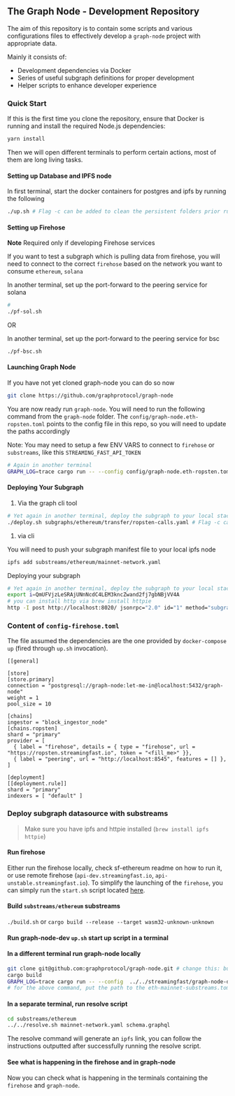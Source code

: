 ## The Graph Node - Development Repository

The aim of this repository is to contain some scripts and various configurations files
to effectively develop a `graph-node` project with appropriate data.

Mainly it consists of:

- Development dependencies via Docker
- Series of useful subgraph definitions for proper development
- Helper scripts to enhance developer experience

### Quick Start

If this is the first time you clone the repository, ensure that Docker is running and install
the required Node.js dependencies:

```bash
yarn install
```

Then we will open different terminals to perform certain actions, most of them are long living
tasks.

#### Setting up Database and IPFS node

In first terminal, start the docker containers for postgres and ipfs by running the following
```bash
./up.sh # Flag -c can be added to clean the persistent folders prior running Postgres, IPFS and any similar required services
```

#### Setting up Firehose
**Note** Required only if developing Firehose services

If you want to test a subgraph which is pulling data from firehose, you will need to connect to the correct `firehose` based on the
network you want to consume `ethereum`, `solana`

In another terminal, set up the port-forward to the peering service for solana
```bash
# 
./pf-sol.sh
```

OR 

In another terminal, set up the port-forward to the peering service for bsc
```bash
./pf-bsc.sh
```

#### Launching Graph Node

If you have not yet cloned graph-node you can do so now
```bash
git clone https://github.com/graphprotocol/graph-node
```
You are now ready run `graph-node`. You will need to run the following command from the `graph-node` folder. 
The `config/graph-node.eth-ropsten.toml` points to the config file in this repo, so you will need to update the paths
accordingly

Note: You may need to setup a few ENV VARS to connect to `firehose` or `substreams`, like this `STREAMING_FAST_API_TOKEN`

```bash
# Again in another terminal
GRAPH_LOG=trace cargo run -- --config config/graph-node.eth-ropsten.toml --ipfs "localhost:5001"
```

#### Deploying Your Subgraph

1) Via the graph cli tool
```bash
# Yet again in another terminal, deploy the subgraph to your local stack
./deploy.sh subgraphs/ethereum/transfer/ropsten-calls.yaml # Flag -c can be added to remove the previous deployment if it exists
```

1) via cli


You will need to push your subgraph manifest file to your local ipfs node
```bash
ipfs add substreams/ethereum/mainnet-network.yaml
```

Deploying your subgraph

```bash
# Yet again in another terminal, deploy the subgraph to your local stack, note the IPFS hash should point to your subgraph manifest. 
export i=QmUFVjzLeSRAjUNnNcdC4LEM3kncZwand2fj7gbNBjVV4A
# you can install http via brew install httpie
http -I post http://localhost:8020/ jsonrpc="2.0" id="1" method="subgraph_create" params:="{\"name\": \""$i"\"}" && http -I post http://localhost:8020/ jsonrpc="2.0" id="1" method="subgraph_deploy" params:="{\"name\": \""$i"\", \"ipfs_hash\": \""$i"\", \"version_label\": \"1\"}"

```

### Content of `config-firehose.toml`

The file assumed the dependencies are the one provided by `docker-compose up` (fired through `up.sh` invocation).

```
[[general]

[store]
[store.primary]
connection = "postgresql://graph-node:let-me-in@localhost:5432/graph-node"
weight = 1
pool_size = 10

[chains]
ingestor = "block_ingestor_node"
[chains.ropsten]
shard = "primary"
provider = [
  { label = "firehose", details = { type = "firehose", url = "https://ropsten.streamingfast.io", token = "<fill_me>" }},
  { label = "peering", url = "http://localhost:8545", features = [] },
]

[deployment]
[[deployment.rule]]
shard = "primary"
indexers = [ "default" ]
```

### Deploy subgraph datasource with substreams

> Make sure you have ipfs and httpie installed (`brew install ipfs httpie`)

#### Run firehose
Either run the firehose locally, check sf-ethereum readme on how to run it, or use remote firehose (`api-dev.streamingfast.io`, `api-unstable.streamingfast.io`). To simplify the launching of the `firehose`, you can simply run the `start.sh` script located [here](https://github.com/streamingfast/sf-ethereum/tree/develop/devel/eth-local).

#### Build `substreams/ethereum` substreams
`./build.sh` or `cargo build --release --target wasm32-unknown-unknown`

#### Run graph-node-dev `up.sh` start up script in a terminal

#### In a different terminal run graph-node locally
```bash
git clone git@github.com:graphprotocol/graph-node.git # change this: but for the moment we have to go on the branch: filipe/test-run
cargo build
GRAPH_LOG=trace cargo run -- --config  ../../streamingfast/graph-node-dev/config/eth-mainnet-substreams.toml --ipfs "localhost:5001"
# for the above command, put the path to the eth-mainnet-substreams.toml file
```

#### In a separate terminal, run resolve script
```bash
cd substreams/ethereum
../../resolve.sh mainnet-network.yaml schema.graphql 
```
The resolve command will generate an `ipfs` link, you can follow the instructions outputted after successfully running the resolve script. 

#### See what is happening in the firehose and in graph-node
Now you can check what is happening in the terminals containing the `firehose` and `graph-node`.  
